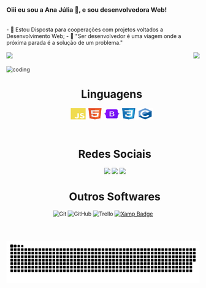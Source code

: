 ### Oiii eu sou a Ana Júlia 🤠, e sou desenvolvedora Web!
<img src="https://www.animatedimages.org/data/media/562/animated-line-image-0429.gif" width="100%" height="1"/>
- 🔭 Estou Disposta para cooperações com projetos voltados a Desenvolvimento Web;
- 📌 "Ser desenvolvedor é uma viagem onde a próxima parada é a solução de um problema."
  <br> <br> 
<div>
  <img height="180em" src="https://github-readme-stats.vercel.app/api?username=AnaM2730&show_icons=true&theme=radical&include_all_commits=true&count_private=true"/>
  <img align="right" height="180em" src="https://github-readme-stats.vercel.app/api/top-langs/?username=AnaM2730&layout=compact&langs_count=16&theme=radical"/>
</div>
<div  align="center"> 
  <div style="display: inline_block">
   <br>
    <img align="left" height="350" alt="coding" src="https://github.com/AnaM2730/AnaM2730/assets/107368074/718aa346-61d2-461b-bf7a-0cfe394e435d">
  <br>
    <h1 align="center">Linguagens</h1>
    <img align="center" height="30" width="40" alt="js-icon"  src="https://raw.githubusercontent.com/devicons/devicon/master/icons/javascript/javascript-plain.svg">
    <img align="center" height="30" width="40" alt="html-icon" src="https://raw.githubusercontent.com/devicons/devicon/master/icons/html5/html5-original.svg">
    <img align="center" height="30" width="40" alt="html-icon" src="https://raw.githubusercontent.com/devicons/devicon/master/icons/bootstrap/bootstrap-original.svg">
    <img align="center" height="30" width="40" alt="css-icon" src="https://raw.githubusercontent.com/devicons/devicon/master/icons/css3/css3-original.svg">
    <img align="center" height="30" width="40" alt="c-icon" src="https://raw.githubusercontent.com/devicons/devicon/master/icons/c/c-original.svg">
     </div> <br> <br>
<h1 align="center"> Redes Sociais</h1>
  <a href="https://instagram.com/anazxs_06" target="_blank"><img src="https://img.shields.io/badge/-Instagram-%23E4405F?style=for-the-badge&logo=instagram&logoColor=white" target="_blank"></a>
  <a href = "mailto:meloanajulia30@gmail.com"><img src="https://img.shields.io/badge/-Gmail-%23333?style=for-the-badge&logo=gmail&logoColor=white" target="_blank"></a>
  <a href="https://www.linkedin.com/in/ana-melo-918450268/" target="_blank"><img src="https://img.shields.io/badge/-LinkedIn-%230077B5?style=for-the-badge&logo=linkedin&logoColor=white" target="_blank"></a> 
  
<br>

<div align="center">
  
 <h1>Outros Softwares</h1>

  ![Git](https://img.shields.io/badge/-Git-333333?style=flat-square&logo=git)
    ![GitHub](https://img.shields.io/badge/-GitHub-333333?style=flat-square&logo=github)
    ![Trello](https://img.shields.io/badge/-Trello-333333?style=flat-square&logo=trello&logoColor=blue)
    [![Xamp Badge](https://img.shields.io/badge/Xampp-F37623?style=social-square&logo=xampp&logoColor=white)]()
</div>
<br>
<img src="https://www.animatedimages.org/data/media/562/animated-line-image-0429.gif" width="100%" height="1"/>

![Snake animation](https://raw.githubusercontent.com/Envoy-VC/Envoy-VC/output/github-contribution-grid-snake-dark.svg) 
